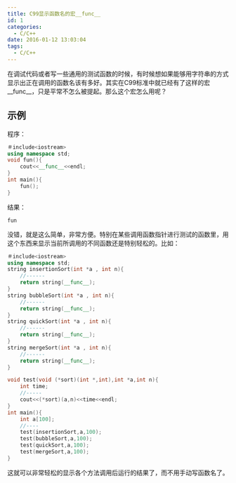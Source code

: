 ```yaml
---
title: C99显示函数名的宏__func__
id: 1
categories:
  - C/C++
date: 2016-01-12 13:03:04
tags:
  - C/C++
---
```


在调试代码或者写一些通用的测试函数的时候，有时候想如果能够用字符串的方式显示出正在调用的函数名该有多好。其实在C99标准中就已经有了这样的宏__func__，只是平常不怎么被提起。那么这个宏怎么用呢？

## 示例

程序：
```cpp
＃include<iostream>
using namespace std;
void fun(){
    cout<<__func__<<endl;
}
int main(){
    fun();
}
```
结果：
```
fun
```
没错，就是这么简单，非常方便。特别在某些调用函数指针进行测试的函数里，用这个东西来显示当前所调用的不同函数还是特别轻松的。比如：
```cpp
＃include<iostream>
using namespace std;
string insertionSort(int *a , int n){
    //------
    return string(__func__);
}
string bubbleSort(int *a , int n){
    //------
    return string(__func__);
}
string quickSort(int *a , int n){
    //------
    return string(__func__);
}
string mergeSort(int *a , int n){
    //------
    return string(__func__);
}

void test(void (*sort)(int *,int),int *a,int n){
    int time;
    //-----
    cout<<(*sort)(a,n)<<time<<endl;
}
int main(){
    int a[100];
    //----
    test(insertionSort,a,100);
    test(bubbleSort,a,100);
    test(quickSort,a,100);
    test(mergeSort,a,100);
}
```
这就可以非常轻松的显示各个方法调用后运行的结果了，而不用手动写函数名了。
